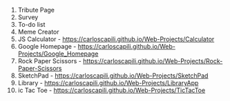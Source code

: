 1. Tribute Page 
2. Survey 
3. To-do list
4. Meme Creator
5. JS Calculator - https://carloscapili.github.io/Web-Projects/Calculator
6. Google Homepage - https://carloscapili.github.io/Web-Projects/Google_Homepage
7. Rock Paper Scissors - https://carloscapili.github.io/Web-Projects/Rock-Paper-Scissors
8. SketchPad - https://carloscapili.github.io/Web-Projects/SketchPad
9. Library - https://carloscapili.github.io/Web-Projects/LibraryApp
10. ic Tac Toe - https://carloscapili.github.io/Web-Projects/TicTacToe
